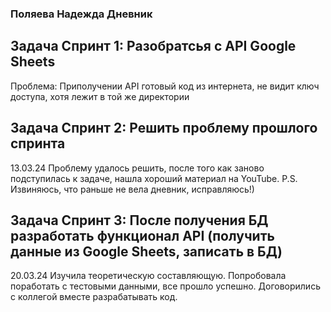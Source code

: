### Поляева Надежда Дневник
## Задача Спринт 1: Разобратсья с API Google Sheets
Проблема: Приполучении API готовый код из интернета, не видит ключ доступа, хотя лежит в той же директории

## Задача Спринт 2: Решить проблему прошлого спринта
13.03.24 Проблему удалось решить, после того как заново подступилась к задаче, нашла хороший материал на YouTube.
P.S. Извиняюсь, что раньше не вела дневник, исправляюсь!)

## Задача Спринт 3: После получения БД разработать функционал API (получить данные из Google Sheets, записать в БД)
20.03.24 Изучила теоретическую составляющую. Попробовала поработать с тестовыми данными, все прошло успешно. Договорились с коллегой вместе разрабатывать код.
